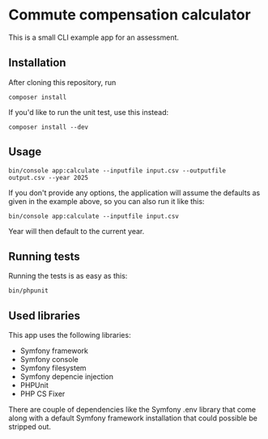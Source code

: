 # Commute compensation calculator
This is a small CLI example app for an assessment.

## Installation
After cloning this repository, run 
```
composer install
```

If you'd like to run the unit test, use this instead:
```
composer install --dev
```

## Usage
```
bin/console app:calculate --inputfile input.csv --outputfile output.csv --year 2025 
```

If you don't provide any options, the application will assume the defaults as given in the example above, so you can also run it like this:
```
bin/console app:calculate --inputfile input.csv 
```
Year will then default to the current year.

## Running tests
Running the tests is as easy as this:
```
bin/phpunit
```

## Used libraries
This app uses the following libraries:
 * Symfony framework
 * Symfony console
 * Symfony filesystem
 * Symfony depencie injection
 * PHPUnit
 * PHP CS Fixer

There are couple of dependencies like the Symfony .env library that come along with a default Symfony framework installation that could possible be stripped out.


